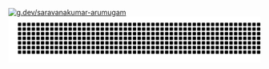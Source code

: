 [![g.dev/saravanakumar-arumugam](logo.svg)](http://www.jasineri.de/)
[![g.dev/saravanakumar-arumugam](https://github.com/sdon2/gitartwork/blob/main/gitartwork.svg)](https://g.dev/saravanakumar-arumugam)
